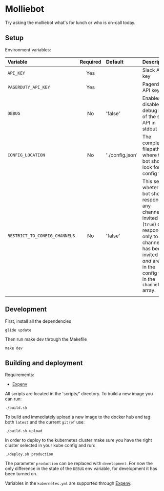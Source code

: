 # Molliebot

Try asking the molliebot what's for lunch or who is on-call today.


## Setup
Environment variables:

| Variable                      | Required | Default         | Description                                                                                                                                                                                   |
| :---                          | :---:    | :---            | :---                                                                                                                                                                                          |
| `API_KEY`                     | Yes      |                 | Slack API key                                                                                                                                                                                 |
| `PAGERDUTY_API_KEY`           | Yes      |                 | Pagerduty API key                                                                                                                                                                             |
| `DEBUG`                       | No       | 'false'         | Enables or disables full debug log of the slack API in stdout                                                                                                                                 |
| `CONFIG_LOCATION`             | No       | './config.json' | The complete filepath where the bot should look for a config file.                                                                                                                            |
| `RESTRICT_TO_CONFIG_CHANNELS` | No       | 'false'         | This sets wheter the bot should respond to any channel it is invited in (`true`) or respond only to channels it has been invited in _and_ are set in the config file in the `channels` array. |
|                               |          |                 |                                                                                                                                                                                               |
## Development

First, install all the dependencies

    glide update

Then run make dev through the Makefile

    make dev

## Building and deployment
Requirements:
* [Expenv](https://github.com/blang/expenv)

All scripts are located in the 'scripts/' directory. To build a new image you can run:

    ./build.sh

To build and immediately upload a new image to the docker hub and tag both `latest` and the current `gitref` use:

    ./build.sh upload

In order to deploy to the kubernetes cluster make sure you have the right cluster selected in your kube config and run:

    ./deploy.sh production

The parameter `production` can be replaced with `development`. For now the only difference in the state of the `DEBUG` env variable, for development it has been turned on.

Variables in the `kubernetes.yml` are supported through [Expenv](https://github.com/blang/expenv).
